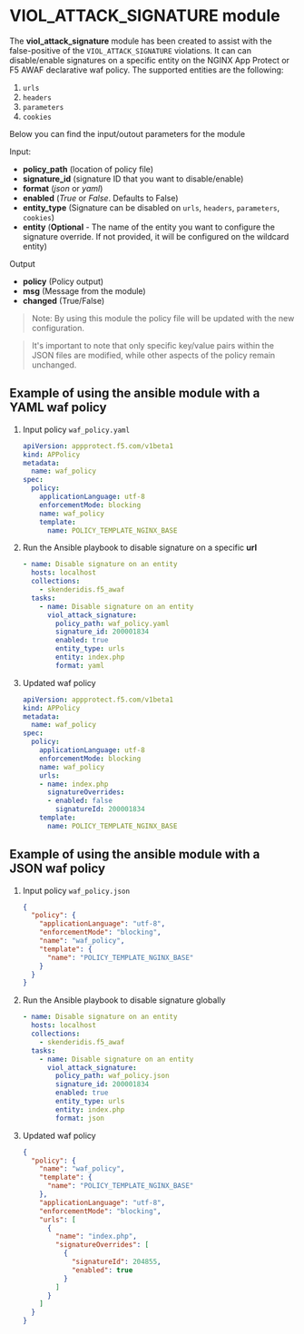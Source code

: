 # VIOL_ATTACK_SIGNATURE module

The **viol_attack_signature** module has been created to assist with the false-positive of the `VIOL_ATTACK_SIGNATURE` violations. It can can disable/enable signatures on a specific entity on the NGINX App Protect or F5 AWAF declarative waf policy. The supported entities are the following: 
1. `urls`
2. `headers`
3. `parameters`
4. `cookies`

Below you can find the input/outout parameters for the module

Input:
- **policy_path** (location of policy file)
- **signature_id** (signature ID that you want to disable/enable)
- **format** (*json* or *yaml*)
- **enabled** (*True* or *False*. Defaults to False)
- **entity_type** (Signature can be disabled on `urls`, `headers`, `parameters`, `cookies`) 
- **entity** (**Optional** - The name of the entity you want to configure the signature override. If not provided, it will be configured on the wildcard entity) 

Output
- **policy** (Policy output)
- **msg** (Message from the module)
- **changed** (True/False)

> Note: By using this module the policy file will be updated with the new configuration.

> It's important to note that only specific key/value pairs within the JSON files are modified, while other aspects of the policy remain unchanged.

## Example of using the ansible module with a YAML waf policy
1. Input policy `waf_policy.yaml` 
    ```yaml
    apiVersion: appprotect.f5.com/v1beta1
    kind: APPolicy
    metadata:
      name: waf_policy
    spec:
      policy:
        applicationLanguage: utf-8
        enforcementMode: blocking
        name: waf_policy
        template:
          name: POLICY_TEMPLATE_NGINX_BASE
    ```          

2. Run the Ansible playbook to disable signature on a specific **url**
    ```yaml
    - name: Disable signature on an entity
      hosts: localhost
      collections:
        - skenderidis.f5_awaf   
      tasks:
        - name: Disable signature on an entity
          viol_attack_signature:
            policy_path: waf_policy.yaml
            signature_id: 200001834
            enabled: true
            entity_type: urls
            entity: index.php 
            format: yaml
    ```

3. Updated waf policy
    ```yaml
    apiVersion: appprotect.f5.com/v1beta1
    kind: APPolicy
    metadata:
      name: waf_policy
    spec:
      policy:
        applicationLanguage: utf-8
        enforcementMode: blocking
        name: waf_policy
        urls:
        - name: index.php
          signatureOverrides:
          - enabled: false
            signatureId: 200001834
        template:
          name: POLICY_TEMPLATE_NGINX_BASE
    ```


## Example of using the ansible module with a JSON waf policy
1. Input policy `waf_policy.json`
    ```json
    {
      "policy": {
        "applicationLanguage": "utf-8",
        "enforcementMode": "blocking",
        "name": "waf_policy",
        "template": {
          "name": "POLICY_TEMPLATE_NGINX_BASE"
        }
      }
    }
    ```

2. Run the Ansible playbook to disable signature globally
    ```yaml
    - name: Disable signature on an entity
      hosts: localhost
      collections:
        - skenderidis.f5_awaf   
      tasks:
        - name: Disable signature on an entity
          viol_attack_signature:
            policy_path: waf_policy.json
            signature_id: 200001834
            enabled: true
            entity_type: urls
            entity: index.php 
            format: json
    ```

3. Updated waf policy
    ```json
    {
      "policy": {
        "name": "waf_policy",
        "template": {
          "name": "POLICY_TEMPLATE_NGINX_BASE"
        },
        "applicationLanguage": "utf-8",
        "enforcementMode": "blocking",
        "urls": [
          {
            "name": "index.php",
            "signatureOverrides": [
              {
                "signatureId": 204855,
                "enabled": true
              }
            ]
          }
        ]
      }
    }
    ```
